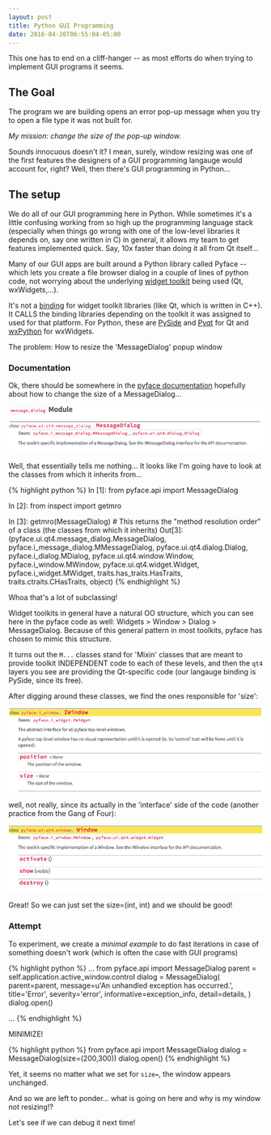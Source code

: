 ```yaml
---
layout: post
title: Python GUI Programming
date: 2016-04-26T06:55:04-05:00
---
```

This one has to end on a cliff-hanger -- as most efforts do when trying to implement GUI programs it seems.

## The Goal

The program we are building opens an error pop-up message when you try to open a file type it was not built for.

*My mission: change the size of the pop-up window.*

Sounds innocuous doesn't it? I mean, surely, window resizing was one of the first features the designers of a GUI programming langauge would account for, right? Well, then there's GUI programming in Python...

## The setup

We do all of our GUI programming here in Python. While sometimes it's a little confusing working from so high up the programming language stack (especially when things go wrong with one of the low-level libraries it depends on, say one written in C) in general, it allows my team to get features implemented quick. Say, 10x faster than doing it all from Qt itself...

Many of our GUI apps are built around a Python library called Pyface -- which lets you create a file browser dialog in a couple of lines of python code, not worrying about the underlying [widget toolkit](https://en.wikipedia.org/wiki/List_of_widget_toolkits#Cross-platform) being used (Qt, wxWidgets,...).

It's not a [binding](https://en.wikipedia.org/wiki/Language_binding) for widget toolkit libraries (like Qt, which is written in C++). It CALLS the binding libraries depending on the toolkit it was assigned to used for that platform. For Python, these are [PySide](https://pyside.github.io/docs/pyside/) and [Pyqt](https://riverbankcomputing.com/software/pyqt/intro) for Qt and [wxPython](http://www.wxpython.org/) for wxWidgets.

The problem: How to resize the 'MessageDialog' popup window


### Documentation

Ok, there should be somewhere in the [pyface documentation](http://docs.enthought.com/pyface/) hopefully about how to change the size of a MessageDialog...


![Message Dialog](/assets/message_dialog_module.png)

Well, that essentially tells me nothing... It looks like I'm going have to look at the classes from which it inherits from...

{% highlight python %}
In [1]: from pyface.api import MessageDialog

In [2]: from inspect import getmro

In [3]: getmro(MessageDialog)    # This returns the "method resolution order" of a class (the classes from which it inherits)
Out[3]:
(pyface.ui.qt4.message_dialog.MessageDialog,
 pyface.i_message_dialog.MMessageDialog,
 pyface.ui.qt4.dialog.Dialog,
 pyface.i_dialog.MDialog,
 pyface.ui.qt4.window.Window,
 pyface.i_window.MWindow,
 pyface.ui.qt4.widget.Widget,
 pyface.i_widget.MWidget,
 traits.has_traits.HasTraits,
 traits.ctraits.CHasTraits,
 object)
{% endhighlight %}



Whoa that's a lot of subclassing!

Widget toolkits in general have a natural OO structure, which you can see here in the pyface code as well: Widgets > Window > Dialog > MessageDialog. Because of this general pattern in most toolkits, pyface has chosen to mimic this structure.

It turns out the `M...` classes stand for 'Mixin' classes that are meant to provide toolkit INDEPENDENT code to each of these levels, and then the `qt4` layers you see are providing the Qt-specific code (our langauge binding is PySide, since its free).

After digging around these classes, we find the ones responsible for 'size':

![IWindow Class](/assets/i_window_image.png)

well, not really, since its actually in the 'interface' side of the code (another practice from the Gang of Four):

![IWindow Class](/assets/qt_window_image.png)

Great! So we can just set the size=(int, int) and we should be good!

### Attempt

To experiment, we create a *minimal example* to do fast iterations in case of something doesn't work (which is often the case with GUI programs)


{% highlight python %}
...
from pyface.api import MessageDialog
parent = self.application.active_window.control
dialog = MessageDialog(
    parent=parent,
    message=u'An unhandled exception has occurred.',
    title='Error',
    severity='error',
    informative=exception_info,
    detail=details,
)
dialog.open()

...
{% endhighlight %}

MINIMIZE!

{% highlight python %}
from pyface.api import MessageDialog
dialog = MessageDialog(size=(200,300))
dialog.open()
{% endhighlight %}

Yet, it seems no matter what we set for `size=`, the window appears unchanged.

And so we are left to ponder... what is going on here and why is my window not resizing!?

Let's see if we can debug it next time!


